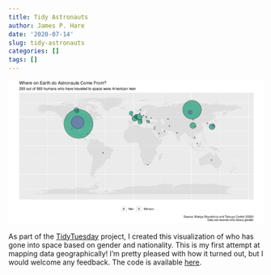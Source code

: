 ```yaml
---
title: Tidy Astronauts
author: James P. Hare
date: '2020-07-14'
slug: tidy-astronauts
categories: []
tags: []
---
```


![Proportional symbol map showing gender and nationality of people who have traveled to space. Most of them are American men](images/2020-07-14-astronauts.png)

As part of the [TidyTuesday](https://github.com/rfordatascience/tidytuesday/blob/70f22df34ec00013b0b27bea143e871426638521/data/2020/2020-07-14/readme.md) project, I created this visualization of who has gone into space based on gender and nationality. This is my first attempt at mapping data geographically! I’m pretty pleased with how it turned out, but I would welcome any feedback. The code is available [here](https://github.com/jamesphare/website/blob/master/content/post/2020-07-14-tidy-astronauts/astronauts.R).